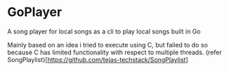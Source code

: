 # GoPlayer

A song player for local songs as a cli to play local songs built in Go

Mainly based on an idea i tried to execute using C, but failed to do so because C has limited
functionality with respect to multiple threads. (refer SongPlaylist)[https://github.com/tejas-techstack/SongPlaylist]
